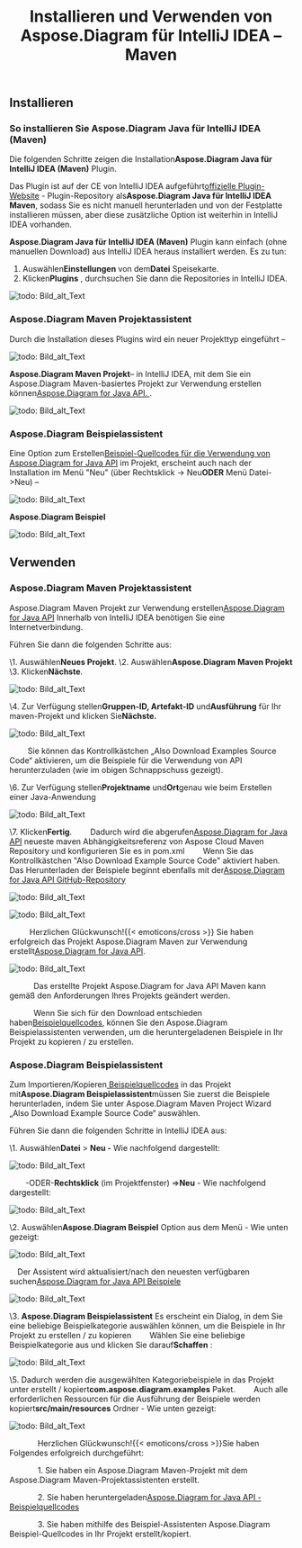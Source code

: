 ﻿---
title: Installieren und Verwenden von Aspose.Diagram für IntelliJ IDEA – Maven
type: docs
weight: 10
url: /de/java/installing-and-using-aspose-diagram-for-intellij-idea-maven/
---
## **Installieren**
### **So installieren Sie Aspose.Diagram Java für IntelliJ IDEA (Maven)**
 Die folgenden Schritte zeigen die Installation**Aspose.Diagram Java für IntelliJ IDEA (Maven)** Plugin.

 Das Plugin ist auf der CE von IntelliJ IDEA aufgeführt[offizielle Plugin-Website](https://goo.gl/JjSReR) - Plugin-Repository als**Aspose.Diagram Java für IntelliJ IDEA Maven**, sodass Sie es nicht manuell herunterladen und von der Festplatte installieren müssen, aber diese zusätzliche Option ist weiterhin in IntelliJ IDEA vorhanden.

**Aspose.Diagram Java für IntelliJ IDEA (Maven)** Plugin kann einfach (ohne manuellen Download) aus IntelliJ IDEA heraus installiert werden. Es zu tun:

1.  Auswählen**Einstellungen** von dem**Datei** Speisekarte.
1.  Klicken**Plugins** , durchsuchen Sie dann die Repositories in IntelliJ IDEA.

![todo: Bild_alt_Text](http://i.imgur.com/CTDCnTb.jpg)
### **Aspose.Diagram Maven Projektassistent**
 Durch die Installation dieses Plugins wird ein neuer Projekttyp eingeführt –

![todo: Bild_alt_Text](http://download-codeplex.sec.s-msft.com/Download/SourceControlFileDownload.ashx?ProjectName=asposediagramjavaintellij&changeSetId=6bf310487f22abe8deaebf186b4fc55583a85b5b&itemId=src%2fresources%2fasposeSmall.png)

**Aspose.Diagram Maven Projekt**– in IntelliJ IDEA, mit dem Sie ein Aspose.Diagram Maven-basiertes Projekt zur Verwendung erstellen können[Aspose.Diagram for Java API. ](http://goo.gl/pNOaGJ). 

![todo: Bild_alt_Text](http://i.imgur.com/ZjhvjDU.jpg)
### **Aspose.Diagram Beispielassistent**
 Eine Option zum Erstellen[Beispiel-Quellcodes für die Verwendung von Aspose.Diagram for Java API](https://goo.gl/UCIYLO) im Projekt, erscheint auch nach der Installation im Menü "Neu" (über Rechtsklick -> Neu**ODER** Menü Datei->Neu) –

![todo: Bild_alt_Text](http://download-codeplex.sec.s-msft.com/Download/SourceControlFileDownload.ashx?ProjectName=asposediagramjavaintellij&changeSetId=6bf310487f22abe8deaebf186b4fc55583a85b5b&itemId=src%2fresources%2fasposeSmall.png)

**Aspose.Diagram Beispiel**

![todo: Bild_alt_Text](http://i.imgur.com/68DKzJu.jpg)
## **Verwenden**
### **Aspose.Diagram Maven Projektassistent**
 Aspose.Diagram Maven Projekt zur Verwendung erstellen[Aspose.Diagram for Java API](http://goo.gl/pNOaGJ) Innerhalb von IntelliJ IDEA benötigen Sie eine Internetverbindung.

Führen Sie dann die folgenden Schritte aus:

 \1. Auswählen**Neues Projekt**.
 \2. Auswählen**Aspose.Diagram Maven Projekt** 
 \3. Klicken**Nächste**. 

![todo: Bild_alt_Text](http://i.imgur.com/ZjhvjDU.jpg)


 \4. Zur Verfügung stellen**Gruppen-ID, Artefakt-ID** und**Ausführung** für Ihr maven-Projekt und klicken Sie**Nächste.**

![todo: Bild_alt_Text](http://i.imgur.com/iAiYqcC.jpg)


`    ` Sie können das Kontrollkästchen „Also Download Examples Source Code“ aktivieren, um die Beispiele für die Verwendung von API herunterzuladen (wie im obigen Schnappschuss gezeigt).

 \6. Zur Verfügung stellen**Projektname** und**Ort**genau wie beim Erstellen einer Java-Anwendung

![todo: Bild_alt_Text](http://i.imgur.com/0gulhIV.jpg)


 \7. Klicken**Fertig**.
 `    `Dadurch wird die abgerufen[Aspose.Diagram for Java API](http://goo.gl/pNOaGJ) neueste maven Abhängigkeitsreferenz von Aspose Cloud Maven Repository und konfigurieren Sie es in pom.xml
 `    `Wenn Sie das Kontrollkästchen "Also Download Example Source Code" aktiviert haben. Das Herunterladen der Beispiele beginnt ebenfalls mit der[Aspose.Diagram for Java API GitHub-Repository](https://goo.gl/UCIYLO)

![todo: Bild_alt_Text](http://i.imgur.com/9k59ehL.jpg)

![todo: Bild_alt_Text](http://i.imgur.com/96qBPax.jpg)

 `     `Herzlichen Glückwunsch!{{< emoticons/cross >}} Sie haben erfolgreich das Projekt Aspose.Diagram Maven zur Verwendung erstellt[Aspose.Diagram for Java API](http://goo.gl/pNOaGJ).

![todo: Bild_alt_Text](http://i.imgur.com/uHrjYHq.jpg)

`      `Das erstellte Projekt Aspose.Diagram for Java API Maven kann gemäß den Anforderungen Ihres Projekts geändert werden.

 `      `Wenn Sie sich für den Download entschieden haben[Beispielquellcodes](https://goo.gl/UCIYLO), können Sie den Aspose.Diagram Beispielassistenten verwenden, um die heruntergeladenen Beispiele in Ihr Projekt zu kopieren / zu erstellen.
### **Aspose.Diagram Beispielassistent**
 Zum Importieren/Kopieren[ Beispielquellcodes](https://goo.gl/UCIYLO) in das Projekt mit**Aspose.Diagram Beispielassistent**müssen Sie zuerst die Beispiele herunterladen, indem Sie unter Aspose.Diagram Maven Project Wizard „Also Download Example Source Code“ auswählen.

Führen Sie dann die folgenden Schritte in IntelliJ IDEA aus:

 \1. Auswählen**Datei** > **Neu -** Wie nachfolgend dargestellt:

![todo: Bild_alt_Text](http://i.imgur.com/N8tT9Q0.jpg)


 `    `-ODER-**Rechtsklick** (im Projektfenster) =>**Neu** - Wie nachfolgend dargestellt:

![todo: Bild_alt_Text](http://i.imgur.com/aUBWkhp.jpg)


 \2. Auswählen**Aspose.Diagram Beispiel** Option aus dem Menü - Wie unten gezeigt:

![todo: Bild_alt_Text](http://i.imgur.com/tVGGfhY.jpg)


`  `Der Assistent wird aktualisiert/nach den neuesten verfügbaren suchen[Aspose.Diagram for Java API Beispiele](https://goo.gl/UCIYLO) 

![todo: Bild_alt_Text](http://i.imgur.com/5PZwsuq.jpg)


\3. **Aspose.Diagram Beispielassistent** Es erscheint ein Dialog, in dem Sie eine beliebige Beispielkategorie auswählen können, um die Beispiele in Ihr Projekt zu erstellen / zu kopieren
 `    `Wählen Sie eine beliebige Beispielkategorie aus und klicken Sie darauf**Schaffen** : 

![todo: Bild_alt_Text](http://i.imgur.com/68DKzJu.jpg)


 \5. Dadurch werden die ausgewählten Kategoriebeispiele in das Projekt unter erstellt / kopiert**com.aspose.diagram.examples** Paket.
 `    `Auch alle erforderlichen Ressourcen für die Ausführung der Beispiele werden kopiert**src/main/resources** Ordner - Wie unten gezeigt:

![todo: Bild_alt_Text](http://i.imgur.com/DyAl0u5.jpg)



 `       `Herzlichen Glückwunsch!{{< emoticons/cross >}}Sie haben Folgendes erfolgreich durchgeführt:

`       `1. Sie haben ein Aspose.Diagram Maven-Projekt mit dem Aspose.Diagram Maven-Projektassistenten erstellt.

 `       `2. Sie haben heruntergeladen[Aspose.Diagram for Java API - Beispielquellcodes](https://goo.gl/UCIYLO)

`       `3. Sie haben mithilfe des Beispiel-Assistenten Aspose.Diagram Beispiel-Quellcodes in Ihr Projekt erstellt/kopiert.
